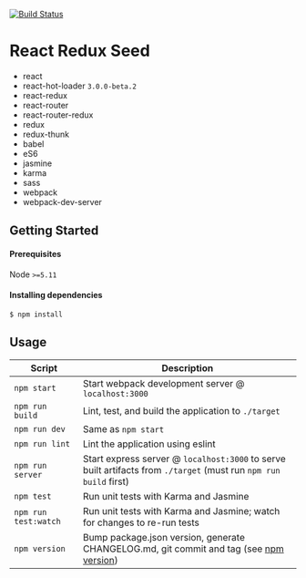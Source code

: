 [![Build Status](https://travis-ci.org/r-park/react-redux-seed.svg?branch=master)](https://travis-ci.org/r-park/react-redux-seed)


# React Redux Seed

- react
- react-hot-loader `3.0.0-beta.2`
- react-redux
- react-router
- react-router-redux
- redux
- redux-thunk
- babel
- eS6
- jasmine
- karma
- sass
- webpack
- webpack-dev-server


Getting Started
---------------

#### Prerequisites
Node `>=5.11`

#### Installing dependencies
```shell
$ npm install
```


Usage
-----

|Script|Description|
|---|---|
|`npm start`|Start webpack development server @ `localhost:3000`|
|`npm run build`|Lint, test, and build the application to `./target`|
|`npm run dev`|Same as `npm start`|
|`npm run lint`|Lint the application using eslint|
|`npm run server`|Start express server @ `localhost:3000` to serve built artifacts from `./target` (must run `npm run build` first)|
|`npm test`|Run unit tests with Karma and Jasmine|
|`npm run test:watch`|Run unit tests with Karma and Jasmine; watch for changes to re-run tests|
|`npm version`|Bump package.json version, generate CHANGELOG.md, git commit and tag (see [npm version](https://docs.npmjs.com/cli/version))|

